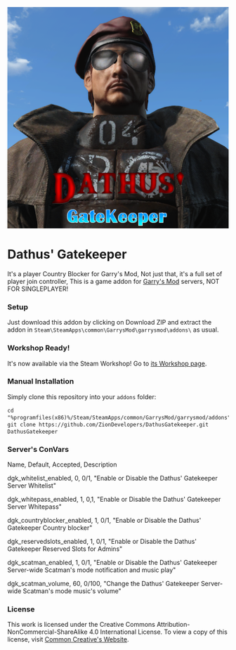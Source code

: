 ![Logo](https://raw.githubusercontent.com/ZionDevelopers/DathusGatekeeper/master/logo.png)

Dathus' Gatekeeper
=====

It's a player Country Blocker for Garry's Mod,
Not just that, it's a full set of player join controller,
This is a game addon for [Garry's Mod][] servers, NOT FOR SINGLEPLAYER!

### Setup

Just download this addon by clicking on Download ZIP and extract the addon in ````Steam\SteamApps\common\GarrysMod\garrysmod\addons\```` as usual.

### Workshop Ready!

It's now available via the Steam Workshop! Go to [its Workshop page][workshop].

### Manual Installation

Simply clone this repository into your `addons` folder:

    cd "%programfiles(x86)%/Steam/SteamApps/common/GarrysMod/garrysmod/addons"
    git clone https://github.com/ZionDevelopers/DathusGatekeeper.git DathusGatekeeper


### Server's ConVars
Name, Default, Accepted, Description

dgk_whitelist_enabled, 0, 0/1, "Enable or Disable the Dathus' Gatekeeper Server Whitelist"

dgk_whitepass_enabled, 1, 0,1, "Enable or Disable the Dathus' Gatekeeper Server Whitepass"

dgk_countryblocker_enabled, 1, 0/1, "Enable or Disable the Dathus' Gatekeeper Country blocker"

dgk_reservedslots_enabled, 1, 0/1, "Enable or Disable the Dathus' Gatekeeper Reserved Slots for Admins"

dgk_scatman_enabled, 1, 0/1, "Enable or Disable the Dathus' Gatekeeper Server-wide Scatman's mode notification and music play"

dgk_scatman_volume, 60, 0/100, "Change the Dathus' Gatekeeper Server-wide Scatman's mode music's volume"


### License

This work is licensed under the Creative Commons Attribution-NonCommercial-ShareAlike 4.0 International License.
To view a copy of this license, visit [Common Creative's Website][License].

[Garry's Mod]: <http://garrysmod.com/>
[workshop]: <http://steamcommunity.com/sharedfiles/filedetails/?id=734208849>
[Exsto]: <https://github.com/prefanatic/exsto>
[License]: <https://creativecommons.org/licenses/by-nc-sa/4.0/>

